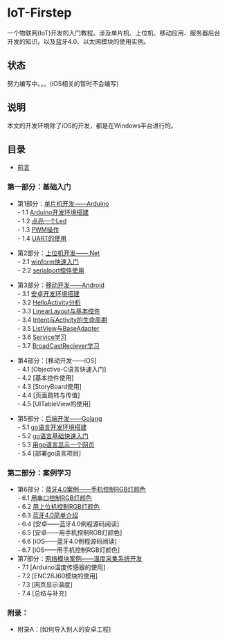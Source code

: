 # IoT-Firstep
一个物联网(IoT)开发的入门教程。涉及单片机、上位机、移动应用、服务器后台开发的知识。以及蓝牙4.0、以太网模块的使用实例。
## 状态
努力编写中。。。(iOS相关的暂时不会编写)
## 说明
本文的开发环境除了iOS的开发，都是在Windows平台进行的。
## 目录
- [前言](./book/preface.md)  

### 第一部分：基础入门
- 第1部分：[单片机开发——Arduino](./book/1.0.md)  
        - 1.1 [Arduino开发环境搭建](./book/1.1.md)  
        - 1.2 [点亮一个Led](./book/1.2.md)  
        - 1.3 [PWM操作](./book/1.3.md)  
        - 1.4 [UART的使用](./book/1.4.md)  
- 第2部分：[上位机开发——.Net](./book/2.0.md)  
        - 2.1 [winform快速入门](./book/2.1.md)  
        - 2.2 [serialport控件使用](./book/2.2.md)  
- 第3部分：[移动开发——Android](./book/3.0.md)  
        - 3.1 [安卓开发环境搭建](./book/3.1.md)  
        - 3.2 [HelloActivity分析](./book/3.2.md)  
        - 3.3 [LinearLayout与基本控件](./book/3.3.md)  
        - 3.4 [Intent与Activity的生命周期](./book/3.4.md)  
        - 3.5 [ListView与BaseAdapter](./book/3.5.md)  
        - 3.6 [Service学习](./book/3.6.md)  
        - 3.7 [BroadCastReciever学习](./book/3.7.md)  
- 第4部分：[移动开发——iOS]  
        - 4.1 [Objective-C语言快速入门]  
        - 4.2 [基本控件使用]  
        - 4.3 [StoryBoard使用]  
        - 4.4 [页面跳转与传值]  
        - 4.5 [UITableView的使用]  

- 第5部分：[后端开发——Golang](./book/5.0.md)  
        - 5.1 [go语言开发环境搭建](./book/5.1.md)  
        - 5.2 [go语言基础快速入门](./book/5.2.md)  
        - 5.3 [用go语言显示一个网页](./book/5.3.md)  
        - 5.4 [部署go语言项目]  

### 第二部分：案例学习
- 第6部分：[蓝牙4.0案例——手机控制RGB灯颜色](./book/6.0.md)  
        - 6.1 [用串口控制RGB灯颜色](./book/6.1.md)  
        - 6.2 [用上位机控制RGB灯颜色](./book/6.2.md)  
        - 6.3 [蓝牙4.0简单介绍](./book/6.3.md)  
        - 6.4 [安卓——蓝牙4.0例程源码阅读]  
        - 6.5 [安卓——用手机控制RGB灯颜色]  
        - 6.6 [iOS——蓝牙4.0例程源码阅读]  
        - 6.7 [iOS——用手机控制RGB灯颜色]  
- 第7部分：[网络模块案例——温度采集系统开发](7.0.md)  
        - 7.1 [Arduino温度传感器的使用]  
        - 7.2 [ENC28J60模块的使用]  
        - 7.3 [网页显示温度]  
        - 7.4 [总结与补充]  

### 附录：
- 附录A：[如何导入别人的安卓工程]  
